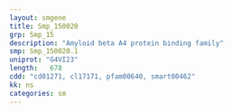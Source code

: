 ```yaml
---
layout: smgene
title: Smp_150020
grp: Smp_15
description: "Amyloid beta A4 protein binding family"
smp: Smp_150020.1
uniprot: "G4VI23"
length:   678
cdd: "cd01271, cl17171, pfam00640, smart00462"
kk: ns
categories: sm
---
```

